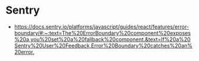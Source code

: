 # Sentry

- <https://docs.sentry.io/platforms/javascript/guides/react/features/error-boundary/#:~:text=The%20ErrorBoundary%20component%20exposes%20a,you%20set%20a%20fallback%20component.&text=If%20a%20Sentry%20User%20Feedback,Error%20Boundary%20catches%20an%20error.>
